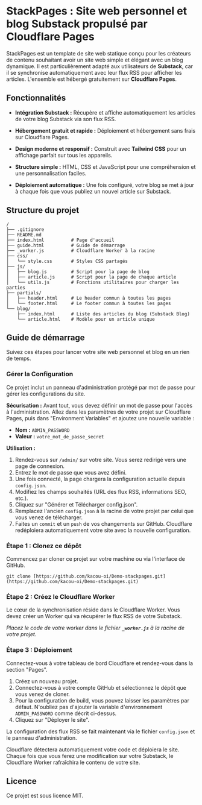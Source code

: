 # StackPages : Site web personnel et blog Substack propulsé par Cloudflare Pages

StackPages est un template de site web statique conçu pour les créateurs de contenu souhaitant avoir un site web simple et élégant avec un blog dynamique. Il est particulièrement adapté aux utilisateurs de **Substack**, car il se synchronise automatiquement avec leur flux RSS pour afficher les articles. L'ensemble est hébergé gratuitement sur **Cloudflare Pages**.

## Fonctionnalités

* **Intégration Substack :** Récupère et affiche automatiquement les articles de votre blog Substack via son flux RSS.

* **Hébergement gratuit et rapide :** Déploiement et hébergement sans frais sur Cloudflare Pages.

* **Design moderne et responsif :** Construit avec **Tailwind CSS** pour un affichage parfait sur tous les appareils.

* **Structure simple :** HTML, CSS et JavaScript pour une compréhension et une personnalisation faciles.

* **Déploiement automatique :** Une fois configuré, votre blog se met à jour à chaque fois que vous publiez un nouvel article sur Substack.

## Structure du projet

```
/
├── .gitignore
├── README.md
├── index.html          # Page d'accueil
├── guide.html          # Guide de démarrage
├── _worker.js          # Cloudflare Worker à la racine
├── css/
│   └── style.css       # Styles CSS partagés
├── js/
│   ├── blog.js         # Script pour la page de blog
│   ├── article.js      # Script pour la page de chaque article
│   └── utils.js        # Fonctions utilitaires pour charger les parties
├── partials/
│   ├── header.html     # Le header commun à toutes les pages
│   └── footer.html     # Le footer commun à toutes les pages
└── blog/
    ├── index.html      # Liste des articles du blog (Substack Blog)
    └── article.html    # Modèle pour un article unique
```

## Guide de démarrage

Suivez ces étapes pour lancer votre site web personnel et blog en un rien de temps.

### Gérer la Configuration

Ce projet inclut un panneau d'administration protégé par mot de passe pour gérer les configurations du site.

**Sécurisation :**
Avant tout, vous devez définir un mot de passe pour l'accès à l'administration. Allez dans les paramètres de votre projet sur Cloudflare Pages, puis dans "Environment Variables" et ajoutez une nouvelle variable :
*   **Nom :** `ADMIN_PASSWORD`
*   **Valeur :** `votre_mot_de_passe_secret`

**Utilisation :**
1.  Rendez-vous sur `/admin/` sur votre site. Vous serez redirigé vers une page de connexion.
2.  Entrez le mot de passe que vous avez défini.
3.  Une fois connecté, la page chargera la configuration actuelle depuis `config.json`.
3.  Modifiez les champs souhaités (URL des flux RSS, informations SEO, etc.).
4.  Cliquez sur "Générer et Télécharger config.json".
5.  Remplacez l'ancien `config.json` à la racine de votre projet par celui que vous venez de télécharger.
6.  Faites un `commit` et un `push` de vos changements sur GitHub. Cloudflare redéploiera automatiquement votre site avec la nouvelle configuration.

### Étape 1 : Clonez ce dépôt

Commencez par cloner ce projet sur votre machine ou via l'interface de GitHub.

```
git clone [https://github.com/kacou-oi/Demo-stackpages.git](https://github.com/kacou-oi/Demo-stackpages.git)
```

### Étape 2 : Créez le Cloudflare Worker

Le cœur de la synchronisation réside dans le Cloudflare Worker. Vous devez créer un Worker qui va récupérer le flux RSS de votre Substack.

*Placez le code de votre worker dans le fichier **`_worker.js`** à la racine de votre projet.*

### Étape 3 : Déploiement

Connectez-vous à votre tableau de bord Cloudflare et rendez-vous dans la section "Pages".

1.  Créez un nouveau projet.
2.  Connectez-vous à votre compte GitHub et sélectionnez le dépôt que vous venez de cloner.
3.  Pour la configuration de build, vous pouvez laisser les paramètres par défaut. N'oubliez pas d'ajouter la variable d'environnement `ADMIN_PASSWORD` comme décrit ci-dessus.
4.  Cliquez sur "Déployer le site".

La configuration des flux RSS se fait maintenant via le fichier `config.json` et le panneau d'administration.

Cloudflare détectera automatiquement votre code et déploiera le site. Chaque fois que vous ferez une modification sur votre Substack, le Cloudflare Worker rafraîchira le contenu de votre site.

## Licence

Ce projet est sous licence MIT.
